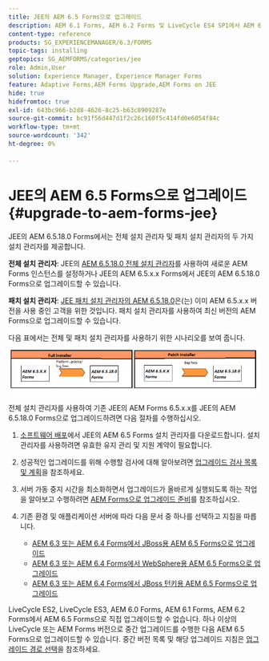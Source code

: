 ```yaml
---
title: JEE의 AEM 6.5 Forms으로 업그레이드
description: AEM 6.1 Forms, AEM 6.2 Forms 및 LiveCycle ES4 SP1에서 AEM 6.3 Forms으로 직접 업그레이드할 수 있습니다.
content-type: reference
products: SG_EXPERIENCEMANAGER/6.3/FORMS
topic-tags: installing
geptopics: SG_AEMFORMS/categories/jee
role: Admin,User
solution: Experience Manager, Experience Manager Forms
feature: Adaptive Forms,AEM Forms Upgrade,AEM Forms on JEE
hide: true
hidefromtoc: true
exl-id: 643bc966-b2d8-4626-8c25-b63c8909287e
source-git-commit: bc91f56d447d1f2c26c160f5c414fd0e6054f84c
workflow-type: tm+mt
source-wordcount: '342'
ht-degree: 0%

---
```


# JEE의 AEM 6.5 Forms으로 업그레이드 {#upgrade-to-aem-forms-jee}

JEE의 AEM 6.5.18.0 Forms에서는 전체 설치 관리자 및 패치 설치 관리자의 두 가지 설치 관리자를 제공합니다.

**전체 설치 관리자**: JEE의 [AEM 6.5.18.0 전체 설치 관리자](https://experienceleague.adobe.com/docs/experience-manager-release-information/aem-release-updates/forms-updates/aem-forms-releases.html?lang=ko)를 사용하여 새로운 AEM Forms 인스턴스를 설정하거나 JEE의 AEM 6.5.x.x Forms에서 JEE의 AEM 6.5.18.0 Forms으로 업그레이드할 수 있습니다.

**패치 설치 관리자**: [JEE 패치 설치 관리자의 AEM 6.5.18.0](https://experienceleague.adobe.com/docs/experience-manager-release-information/aem-release-updates/forms-updates/aem-forms-releases.html?lang=ko)은(는) 이미 AEM 6.5.x.x 버전을 사용 중인 고객을 위한 것입니다. 패치 설치 관리자를 사용하여 최신 버전의 AEM Forms으로 업그레이드할 수 있습니다.

다음 표에서는 전체 및 패치 설치 관리자를 사용하기 위한 시나리오를 보여 줍니다.

![전체 및 패치 설치 관리자 시나리오](assets/full-and-patch-installer.png)

전체 설치 관리자를 사용하여 기존 JEE의 AEM Forms 6.5.x.x를 JEE의 AEM 6.5.18.0 Forms으로 업그레이드하려면 다음 절차를 수행하십시오.

1. [소프트웨어 배포](https://experience.adobe.com/#/downloads/content/software-distribution/en/aem.html)에서 JEE의 AEM 6.5 Forms 설치 관리자를 다운로드합니다. 설치 관리자를 사용하려면 유효한 유지 관리 및 지원 계약이 필요합니다.
1. 성공적인 업그레이드를 위해 수행할 검사에 대해 알아보려면 [업그레이드 검사 목록 및 계획](https://www.adobe.com/go/learn_aemforms_upgrade_checklist_65_kr)을 참조하세요.
1. 서버 가동 중지 시간을 최소화하면서 업그레이드가 올바르게 실행되도록 하는 작업을 알아보고 수행하려면 [AEM Forms으로 업그레이드 준비](https://www.adobe.com/go/learn_aemforms_prepareupgrade_65_kr)를 참조하십시오.
1. 기존 환경 및 애플리케이션 서버에 따라 다음 문서 중 하나를 선택하고 지침을 따릅니다.

   * [AEM 6.3 또는 AEM 6.4 Forms에서 JBoss용 AEM 6.5 Forms으로 업그레이드](https://www.adobe.com/go/learn_aemforms_upgradeJBoss_65_kr)
   * [AEM 6.3 또는 AEM 6.4 Forms에서 WebSphere용 AEM 6.5 Forms으로 업그레이드](https://www.adobe.com/go/learn_aemforms_upgradeWebSphere_65_kr)
   * [AEM 6.3 또는 AEM 6.4 Forms에서 JBoss 턴키용 AEM 6.5 Forms으로 업그레이드](https://www.adobe.com/go/learn_aemforms_upgradeTurnkey_65_kr)

LiveCycle ES2, LiveCycle ES3, AEM 6.0 Forms, AEM 6.1 Forms, AEM 6.2 Forms에서 AEM 6.5 Forms으로 직접 업그레이드할 수 없습니다. 하나 이상의 LiveCycle 또는 AEM Forms 버전으로 중간 업그레이드를 수행한 다음 AEM 6.5 Forms으로 업그레이드할 수 있습니다. 중간 버전 목록 및 해당 업그레이드 지침은 [업그레이드 경로 선택](upgrade.md)을 참조하세요.
